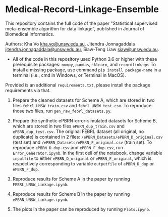 # Medical-Record-Linkage-Ensemble

This repository contains the full code of the paper "Statistical supervised meta-ensemble algorithm for data linkage", published in Journal of Biomedical Informatics. 

Authors: 
Kha Vo <kha.vo@unsw.edu.au>,
Jitendra Jonnagaddala <jitendra.jonnagaddala@unsw.edu.au>,
Siaw-Teng Liaw <siaw@unsw.edu.au>.

+ All of the code in this repository used Python 3.6 or higher with these prerequisite packages: `numpy`, `pandas`, `sklearn`, and `recordlinkage`. To install a missing package, use command `pip install package-name` in a terminal (i.e., cmd in Windows, or Terminal in MacOS).

Provided is an additional `requirements.txt`, please install the package requirements via that.

1. Prepare the cleaned datasets for Scheme A, which are stored in two files `febrl_UNSW_train.csv` and `febrl_UNSW_test.csv`. To reproduce those two files, run `gen_raw_febrl_datasets.py`.

2. Prepare the synthetic ePBRN-error-simulated datasets for Scheme B, which are stored in two files `ePBRN_dup_train.csv` and `ePBRN_dup_test.csv`. The original FEBRL dataset (all original, no duplicate) is contained in 2 files: `/ePBRN_Datasets/ePBRN_D_original.csv` (test set) and `/ePBRN_Datasets/ePBRN_F_original.csv` (train set). To reproduce `ePBRN_D_dup.csv` and `ePBRN_F_dup.csv`, run `Error_Generator.ipynb`. In the first cell of the notebook, change variable `inputfile` to either `ePBRN_D_original` or `ePBRN_F_original`, which is respectively corresponding to variable `outputfile` of `ePBRN_D_dup` or `ePBRN_F_dup`. 

3. Reproduce results for Scheme A in the paper by running `FEBRL_UNSW_Linkage.ipynb`.

4. Reproduce results for Scheme B in the paper by running `ePBRN_UNSW_Linkage.ipynb`.

5. The plots in the paper can be reproduced by running `Plots.ipynb`.
